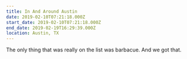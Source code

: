 ```yaml
---
title: In And Around Austin
date: 2019-02-10T07:21:18.000Z
start_date: 2019-02-10T07:21:18.000Z
end_date: 2019-02-19T16:29:39.000Z
location: Austin, TX
---
```


The only thing that was really on the list was barbacue. And we got that.
